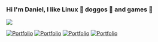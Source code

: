 ### Hi I'm Daniel, I like Linux 🐧 doggos 🐶 and games 👾 

![](https://komarev.com/ghpvc/?username=phronesys&color=blueviolet)

[![Portfolio](https://github-readme-stats.vercel.app/api/pin/?username=phronesys&repo=portfolio-v2&theme=merko)](https://github.com/phronesys/portfolio-v2)
[![Portfolio](https://github-readme-stats.vercel.app/api/pin/?username=phronesys&repo=hou-movies&theme=merko)](https://github.com/phronesys/hou-movies)
[![Portfolio](https://github-readme-stats.vercel.app/api/pin/?username=phronesys&repo=tenor-angular&theme=merko)](https://github.com/phronesys/tenor-angular)
[![Portfolio](https://github-readme-stats.vercel.app/api/pin/?username=phronesys&repo=pokedex-v2&theme=merko)](https://github.com/phronesys/pokedex-v2)

<!-- ![Phronesys's GitHub stats](https://github-readme-stats.vercel.app/api?username=phronesys&show_icons=true&theme=merko) -->

<!-- ![Top Langs](https://github-readme-stats.vercel.app/api/top-langs/?username=phronesys&count=3&layout=compact&theme=merko) -->




